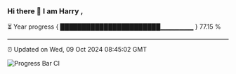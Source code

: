 ### Hi there 👋 I am Harry , 

⏳ Year progress { ███████████████████████▁▁▁▁▁▁▁ } 77.15 %

---

⏰ Updated on Wed, 09 Oct 2024 08:45:02 GMT

![Progress Bar CI](https://github.com/duykhang68/duykhang68/workflows/Progress%20Bar%20CI/badge.svg)
